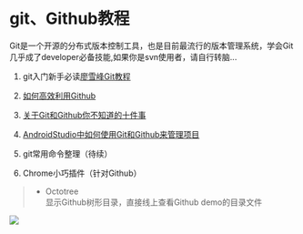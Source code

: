 # git、Github教程
Git是一个开源的分布式版本控制工具，也是目前最流行的版本管理系统，学会Git几乎成了developer必备技能,如果你是svn使用者，请自行转脑...

1. git入门新手必读[廖雪峰Git教程](http://www.liaoxuefeng.com/wiki/0013739516305929606dd18361248578c67b8067c8c017b000)

2. [如何高效利用Github](http://www.yangzhiping.com/tech/github.html)

3. [关于Git和Github你不知道的十件事](http://segmentfault.com/a/1190000003830252)

4. [AndroidStudio中如何使用Git和Github来管理项目](http://www.dreamxuwj.com/2015/06/11/Android%20Studio%E4%B8%AD%E5%A6%82%E4%BD%95%E4%BD%BF%E7%94%A8Git%E5%92%8CGithub%E6%9D%A5%E7%AE%A1%E7%90%86%E9%A1%B9%E7%9B%AE/)

5. git常用命令整理（待续）

6. Chrome小巧插件（针对Github）
>- Octotree <br>
显示Github树形目录，直接线上查看Github demo的目录文件

![](http://7xj4l6.com1.z0.glb.clouddn.com/chrome_octotree.png)

